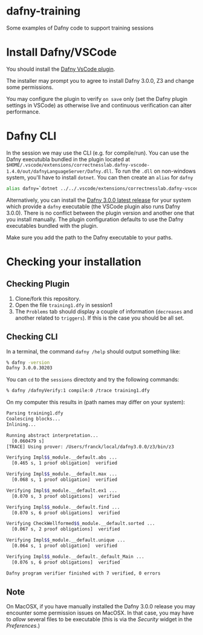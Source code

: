 # dafny-training
Some examples of Dafny code to support training sessions

# Install Dafny/VSCode

You should install the [Dafny VsCode plugin](https://marketplace.visualstudio.com/items?itemName=correctnessLab.dafny-vscode).

The installer may prompt you to agree to install Dafny 3.0.0, Z3 and change some permissions.

You may configure the plugin to verify `on save` only (set the Dafny plugin settings in VSCode) as otherwise live and continuous verification can alter performance.

# Dafny CLI

In the session we may use the CLI (e.g. for compile/run).
You can use the Dafny executubla bundled in the plugin located 
at `$HOME/.vscode/extensions/correctnesslab.dafny-vscode-1.4.0/out/dafnyLanguageServer/Dafny.dll`.
To run the `.dll` on non-windows system, you'll have to install `dotnet`.
You can then create an `alias` for `dafny` 

```zsh
alias dafny=`dotnet ../../.vscode/extensions/correctnesslab.dafny-vscode-1.4.0/out/dafnyLanguageServer/Dafny.dll`
```

Alternatively, you can install the [Dafny 3.0.0 latest release](https://github.com/dafny-lang/dafny/releases/tag/v3.0.0) for your system which provide a `dafny` executable (the VSCode plugin also runs Dafny 3.0.0).
There is no conflict between the plugin version and another one that you install manually. The plugin configuration defaults to use the Dafny executables bundled with the plugin.

Make sure you add the path to the Dafny executable to your paths.
# Checking your installation

## Checking Plugin

1. Clone/fork this repository.
2. Open the file `training1.dfy` in session1
3. The `Problems` tab should display a couple of information (`decreases` and another related to `triggers`). If this is the case you should be all set.

## Checking CLI


In a terminal, the command `dafny /help` should output something like:
```zsh
% dafny -version
Dafny 3.0.0.30203
```

You can `cd` to the `sessions` directoty and try the following commands:

```zsh
% dafny /dafnyVerify:1 compile:0 /trace training1.dfy
```

On my computer this results in (path names may differ on your system):

```zsh
Parsing training1.dfy
Coalescing blocks...
Inlining...

Running abstract interpretation...
  [0.060479 s]
[TRACE] Using prover: /Users/franck/local/dafny3.0.0/z3/bin/z3

Verifying Impl$$_module.__default.abs ...
  [0.465 s, 1 proof obligation]  verified

Verifying Impl$$_module.__default.max ...
  [0.068 s, 1 proof obligation]  verified

Verifying Impl$$_module.__default.ex1 ...
  [0.070 s, 3 proof obligations]  verified

Verifying Impl$$_module.__default.find ...
  [0.070 s, 6 proof obligations]  verified

Verifying CheckWellformed$$_module.__default.sorted ...
  [0.067 s, 2 proof obligations]  verified

Verifying Impl$$_module.__default.unique ...
  [0.064 s, 1 proof obligation]  verified

Verifying Impl$$_module.__default._default_Main ...
  [0.076 s, 6 proof obligations]  verified

Dafny program verifier finished with 7 verified, 0 errors
```
## Note

On MacOSX, if you have manually installed the Dafny 3.0.0  release you may encounter some permission issues on MacOSX.
In that case, you may have to _allow_ several files to be executable (this is via the _Security_ widget in the _Preferences_.)

